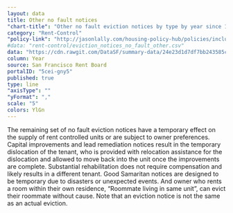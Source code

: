 ```yaml
---
layout: data
title: Other no fault notices
"chart-title": "Other no fault eviction notices by type by year since 1997"
category: "Rent-Control"
"policy-link": "http://jasonlally.com/housing-policy-hub/policies/inclusionary-housing/"
#data: "rent-control/eviction_notices_no_fault_other.csv"
data: "https://cdn.rawgit.com/DataSF/summary-data/24e23d1d7df7bb243585c2ab15193d2315bec690/eviction_notices_no_fault_other.csv"
column: Year
source: San Francisco Rent Board
portalID: "5cei-gny5"
published: true
type: line
"axisType": ""
"yFormat": ","
scale: "5"
colors: YlGn
---
```


The remaining set of no fault eviction notices have a temporary effect on the supply of rent controlled units or are subject to owner preferences. Capital improvements and lead remediation notices result in the temporary dislocation of the tenant, who is provided with relocation assistance for the dislocation and allowed to move back into the unit once the improvements are complete. Substantial rehabilitation does not require compensation and likely results in a different tenant. Good Samaritan notices are designed to be temporary due to disasters or unexpected events. And owner who rents a room within their own residence, “Roommate living in same unit”, can evict their roommate without cause. Note that an eviction notice is not the same as an actual eviction.